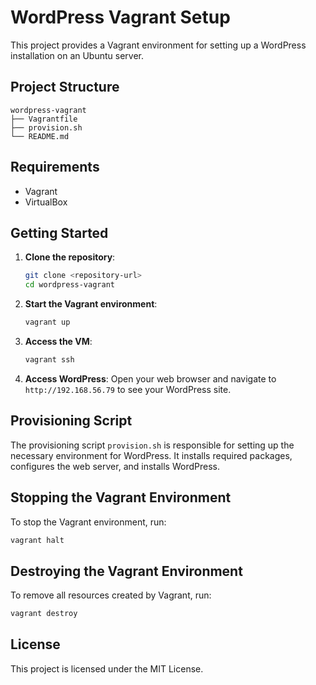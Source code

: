 # WordPress Vagrant Setup

This project provides a Vagrant environment for setting up a WordPress installation on an Ubuntu server.

## Project Structure

```
wordpress-vagrant
├── Vagrantfile
├── provision.sh
└── README.md
```

## Requirements

- Vagrant
- VirtualBox

## Getting Started

1. **Clone the repository**:
   ```bash
   git clone <repository-url>
   cd wordpress-vagrant
   ```

2. **Start the Vagrant environment**:
   ```bash
   vagrant up
   ```

3. **Access the VM**:
   ```bash
   vagrant ssh
   ```

4. **Access WordPress**:
   Open your web browser and navigate to `http://192.168.56.79` to see your WordPress site.

## Provisioning Script

The provisioning script `provision.sh` is responsible for setting up the necessary environment for WordPress. It installs required packages, configures the web server, and installs WordPress.

## Stopping the Vagrant Environment

To stop the Vagrant environment, run:
```bash
vagrant halt
```

## Destroying the Vagrant Environment

To remove all resources created by Vagrant, run:
```bash
vagrant destroy
``` 

## License

This project is licensed under the MIT License.